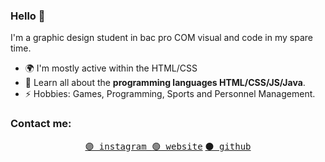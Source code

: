 ### Hello 👋

I'm a graphic design student in bac pro COM visual and code in my spare time.

- 🌍 I'm mostly active within the HTML/CSS
- 🌱 Learn all about the **programming languages HTML/CSS/JS/Java**.
- ⚡️ Hobbies: Games, Programming, Sports and Personnel Management.

### Contact me:
<p align="center">
  <a href="https://www.instagram.com/remi.dbgg/"><kbd>🟣 instagram</kbd</a> <a href="https://lechatlyon.github.io/website/"><kbd>🟢 website</kbd></a>
  <a href="https://github.com/lechatlyon/"><kbd>⚫ github</kbd</a>   
</p>
